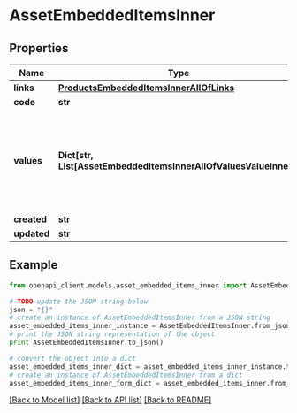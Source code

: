 # AssetEmbeddedItemsInner


## Properties
Name | Type | Description | Notes
------------ | ------------- | ------------- | -------------
**links** | [**ProductsEmbeddedItemsInnerAllOfLinks**](ProductsEmbeddedItemsInnerAllOfLinks.md) |  | [optional] 
**code** | **str** | Code of the asset | 
**values** | **Dict[str, List[AssetEmbeddedItemsInnerAllOfValuesValueInner]]** | Asset attributes values, see the &lt;a href&#x3D;&#39;/concepts/asset-manager.html#focus-on-the-asset-values&#39;&gt;Focus on the asset values&lt;/a&gt; section for more details. | [optional] 
**created** | **str** | Date of creation | [optional] 
**updated** | **str** | Date of the last update | [optional] 

## Example

```python
from openapi_client.models.asset_embedded_items_inner import AssetEmbeddedItemsInner

# TODO update the JSON string below
json = "{}"
# create an instance of AssetEmbeddedItemsInner from a JSON string
asset_embedded_items_inner_instance = AssetEmbeddedItemsInner.from_json(json)
# print the JSON string representation of the object
print AssetEmbeddedItemsInner.to_json()

# convert the object into a dict
asset_embedded_items_inner_dict = asset_embedded_items_inner_instance.to_dict()
# create an instance of AssetEmbeddedItemsInner from a dict
asset_embedded_items_inner_form_dict = asset_embedded_items_inner.from_dict(asset_embedded_items_inner_dict)
```
[[Back to Model list]](../README.md#documentation-for-models) [[Back to API list]](../README.md#documentation-for-api-endpoints) [[Back to README]](../README.md)


